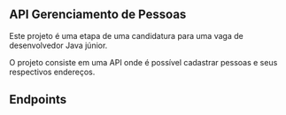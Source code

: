 ## API Gerenciamento de Pessoas

Este projeto é uma etapa de uma candidatura para uma vaga de desenvolvedor Java júnior.

O projeto consiste em uma API onde é possível cadastrar pessoas e seus respectivos endereços.

## Endpoints
